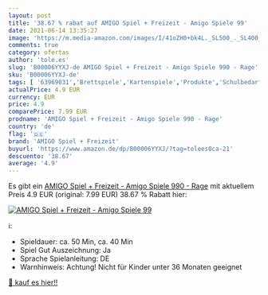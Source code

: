 ```yaml
---
layout: post
title: '38.67 % rabat auf AMIGO Spiel + Freizeit - Amigo Spiele 99'
date: 2021-06-14 13:35:27
image: 'https://m.media-amazon.com/images/I/41oZH0+bk4L._SL500_._SL400_.jpg'
comments: true
category: ofertas
author: 'tole.es'
slug: 'B00006YYXJ-de AMIGO Spiel + Freizeit - Amigo Spiele 990 - Rage'
sku: 'B00006YYXJ-de'
tags: [ '63969031','Brettspiele','Kartenspiele','Produkte','Schulbedarf','Spiele','Spielzeug','Unsere Besten','amigo spiel + freizeit', ]
actualPrice: 4.9 EUR
currency: EUR
price: 4.9
comparePrice: 7.99 EUR
prodname: 'AMIGO Spiel + Freizeit - Amigo Spiele 990 - Rage'
country: 'de'
flag: '🇩🇪'
brand: 'AMIGO Spiel + Freizeit'
buyurl: 'https://www.amazon.de/dp/B00006YYXJ/?tag=tolees0ca-21'
descuento: '38.67'
average: '4.9'
---
```


Es gibt ein [AMIGO Spiel + Freizeit - Amigo Spiele 990 - Rage](https://www.amazon.de/dp/B00006YYXJ/?tag=tolees0ca-21) mit aktuellem Preis 4.9 EUR (original: 7.99 EUR) 38.67 % Rabatt hier:

[![AMIGO Spiel + Freizeit - Amigo Spiele 99](https://m.media-amazon.com/images/I/41oZH0+bk4L._SL500_._SL400_.jpg)](https://www.amazon.de/dp/B00006YYXJ/?tag=tolees0ca-21)

ℹ️:

- Spieldauer: ca. 50 Min, ca. 40 Min
- Spiel Gut Auszeichnung: Ja
- Sprache Spielanleitung: DE
- Warnhinweis: Achtung! Nicht für Kinder unter 36 Monaten geeignet

[🛒 kauf es hier!!](https://www.amazon.de/dp/B00006YYXJ/?tag=tolees0ca-21)
